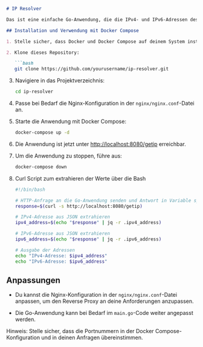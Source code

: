 ```markdown
# IP Resolver

Das ist eine einfache Go-Anwendung, die die IPv4- und IPv6-Adressen des Clients über eine HTTP-Schnittstelle zurückgibt.

## Installation und Verwendung mit Docker Compose

1. Stelle sicher, dass Docker und Docker Compose auf deinem System installiert sind.

2. Klone dieses Repository:

   ```bash
   git clone https://github.com/yourusername/ip-resolver.git
   ```

3. Navigiere in das Projektverzeichnis:

   ```bash
   cd ip-resolver
   ```

4. Passe bei Bedarf die Nginx-Konfiguration in der `nginx/nginx.conf`-Datei an.

5. Starte die Anwendung mit Docker Compose:

   ```bash
   docker-compose up -d
   ```

6. Die Anwendung ist jetzt unter [http://localhost:8080/getip](http://localhost:8080/getip) erreichbar.

7. Um die Anwendung zu stoppen, führe aus:

   ```bash
   docker-compose down
   ```

8. Curl Script zum extrahieren der Werte über die Bash

   ```bash
   #!/bin/bash

   # HTTP-Anfrage an die Go-Anwendung senden und Antwort in Variable speichern
   response=$(curl -s http://localhost:8080/getip)

   # IPv4-Adresse aus JSON extrahieren
   ipv4_address=$(echo "$response" | jq -r .ipv4_address)

   # IPv6-Adresse aus JSON extrahieren
   ipv6_address=$(echo "$response" | jq -r .ipv6_address)

   # Ausgabe der Adressen
   echo "IPv4-Adresse: $ipv4_address"
   echo "IPv6-Adresse: $ipv6_address"
   ```

## Anpassungen

- Du kannst die Nginx-Konfiguration in der `nginx/nginx.conf`-Datei anpassen, um den Reverse Proxy an deine Anforderungen anzupassen.

- Die Go-Anwendung kann bei Bedarf im `main.go`-Code weiter angepasst werden.

Hinweis: Stelle sicher, dass die Portnummern in der Docker Compose-Konfiguration und in deinen Anfragen übereinstimmen.

